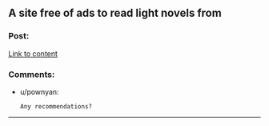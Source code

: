 ## A site free of ads to read light novels from

### Post:

[Link to content](https://novelportal.com)

### Comments:

- u/pownyan:
  ```
  Any recommendations?
  ```

---

